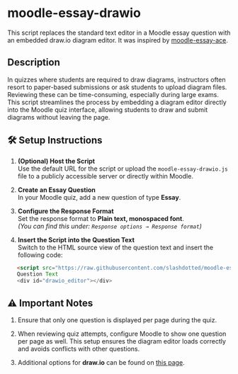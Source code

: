 # moodle-essay-drawio

This script replaces the standard text editor in a Moodle essay question with an embedded draw.io diagram editor. It was inspired by [moodle-essay-ace](https://github.com/detiuaveiro/moodle-ts). 

## Description
In quizzes where students are required to draw diagrams, instructors often resort to paper-based submissions or ask students to upload diagram files. Reviewing these can be time-consuming, especially during large exams. This script streamlines the process by embedding a diagram editor directly into the Moodle quiz interface, allowing students to draw and submit diagrams without leaving the page.

## 🛠️ Setup Instructions

1. **(Optional) Host the Script**  
   Use the default URL for the script or upload the `moodle-essay-drawio.js` file to a publicly accessible server or directly within Moodle.

2. **Create an Essay Question**  
   In your Moodle quiz, add a new question of type **Essay**.

3. **Configure the Response Format**  
   Set the response format to **Plain text, monospaced font**.  
   *(You can find this under: `Response options → Response format`)*

4. **Insert the Script into the Question Text**  
   Switch to the HTML source view of the question text and insert the following code:

```html
   <script src="https://raw.githubusercontent.com/slashdotted/moodle-essay-drawio/refs/heads/master/moodle-essay-drawio.js"> 
   Question Text 
   <div id="drawio_editor"></div>
```

## ⚠️ Important Notes

1. Ensure that only one question is displayed per page during the quiz.

2. When reviewing quiz attempts, configure Moodle to show one question per page as well. This setup ensures the diagram editor loads correctly and avoids conflicts with other questions.
   
4. Additional options for **draw.io** can be found on [this page](https://www.drawio.com/doc/faq/embed-mode).
